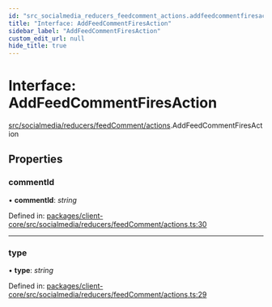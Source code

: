```yaml
---
id: "src_socialmedia_reducers_feedcomment_actions.addfeedcommentfiresaction"
title: "Interface: AddFeedCommentFiresAction"
sidebar_label: "AddFeedCommentFiresAction"
custom_edit_url: null
hide_title: true
---
```


# Interface: AddFeedCommentFiresAction

[src/socialmedia/reducers/feedComment/actions](../modules/src_socialmedia_reducers_feedcomment_actions.md).AddFeedCommentFiresAction

## Properties

### commentId

• **commentId**: *string*

Defined in: [packages/client-core/src/socialmedia/reducers/feedComment/actions.ts:30](https://github.com/xr3ngine/xr3ngine/blob/2d83606b6/packages/client-core/src/socialmedia/reducers/feedComment/actions.ts#L30)

___

### type

• **type**: *string*

Defined in: [packages/client-core/src/socialmedia/reducers/feedComment/actions.ts:29](https://github.com/xr3ngine/xr3ngine/blob/2d83606b6/packages/client-core/src/socialmedia/reducers/feedComment/actions.ts#L29)
